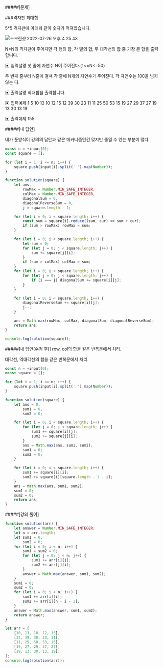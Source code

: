 #####[문제]

###격자판 최대합

5\*5 격자판에 아래롸 같이 숫자가 적혀있습니다.

![스크린샷 2022-07-26 오후 4 25 43](https://user-images.githubusercontent.com/54767632/180948357-661f9c6b-e073-4588-9f2a-d13954907bd8.png)

N\*N의 격자판이 주어지면 각 행의 합, 각 열의 합, 두 대각선의 합 중 가장 큰 합을 출력합니다.

▣ 입력설명
첫 줄에 자연수 N이 주어진다.(1<=N<=50)

두 번째 줄부터 N줄에 걸쳐 각 줄에 N개의 자연수가 주어진다. 각 자연수는 100을 넘지 않는 다.

▣ 출력설명 최대합을 출력합니다.

▣ 입력예제 1
5
10 13 10 12 15
12 39 30 23 11
11 25 50 53 15
19 27 29 37 27
19 13 30 13 19

▣ 출력예제
155

#####[내 답안]

내가 푼방식이 강의의 답안과 같은 메커니즘인건 맞지만 줄일 수 있는 부분이 많다.

```js
const n = +input[0];
const square = [];

for (let i = 1; i <= n; i++) {
    square.push(input[i].split(' ').map(Number));
}

function solution(square) {
    let ans,
        rowMax = Number.MIN_SAFE_INTEGER,
        colMax = Number.MIN_SAFE_INTEGER,
        diagonalSum = 0,
        diagonalReverseSum = 0,
        j = square.length - 1;

    for (let i = 0; i < square.length; i++) {
        const sum = square[i].reduce((sum, cur) => sum + cur);
        if (sum > rowMax) rowMax = sum;
    }

    for (let i = 0; i < square.length; i++) {
        let sum = 0;
        for (let j = 0; j < square.length; j++) {
            sum += square[j][i];
        }
        if (sum > colMax) colMax = sum;
    }
    for (let i = 0; i < square.length; i++) {
        for (let j = 0; j < square.length; j++) {
            if (i === j) diagonalSum += square[i][j];
        }
    }

    for (let i = 0; i < square.length; i++) {
        diagonalReverseSum += square[i][j];
        j--;
    }

    ans = Math.max(rowMax, colMax, diagonalSum, diagonalReverseSum);
    return ans;
}

console.log(solution(square));
```

#####[내 답안(수정 후)]
row, col의 합을 같은 반복문에서 처리.

대각선, 역대각선의 합을 같은 반복문에서 처리.

```js
const n = +input[0];
const square = [];

for (let i = 1; i <= n; i++) {
    square.push(input[i].split(' ').map(Number));
}

function solution(square) {
    let ans = 0,
        sum1 = 0,
        sum2 = 0;

    for (let i = 0; i < square.length; i++) {
        for (let j = 0; j < square.length; j++) {
            sum1 += square[i][j];
            sum2 += square[j][i];
        }
        ans = Math.max(ans, sum1, sum2);
        sum1 = 0;
        sum2 = 0;
    }

    for (let i = 0; i < square.length; i++) {
        sum1 += square[i][i];
        sum2 += square[i][square.length - 1 - i];
    }
    ans = Math.max(ans, sum1, sum2);
    sum1 = 0;
    sum2 = 0;
    return ans;
}
```

#####[강의 풀이]

```js
function solution(arr) {
    let answer = Number.MIN_SAFE_INTEGER;
    let n = arr.length;
    let sum1 = 0,
        sum2 = 0;
    for (let i = 0; i < n; i++) {
        sum1 = sum2 = 0;
        for (let j = 0; j < n; j++) {
            sum1 += arr[i][j];
            sum2 += arr[j][i];
        }
        answer = Math.max(answer, sum1, sum2);
    }
    sum1 = 0;
    sum2 = 0;
    for (let i = 0; i < n; i++) {
        sum1 += arr[i][i];
        sum2 += arr[i][n - i - 1];
    }
    answer = Math.max(answer, sum1, sum2);
    return answer;
}

let arr = [
    [10, 13, 10, 12, 15],
    [12, 39, 30, 23, 11],
    [11, 25, 50, 53, 15],
    [19, 27, 29, 37, 27],
    [19, 13, 30, 13, 19],
];
console.log(solution(arr));
```
